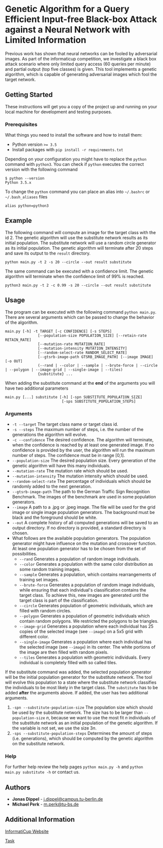 # Genetic Algorithm for a Query Efficient Input-free Black-box Attack against a Neural Network with Limited Information

Previous work has shown that neural networks can be fooled by adversarial images. As part of the informaticup competition, we investigate a black box attack scenario where only limited query access (60 queries per minute) and partial output (top five classes) is given. This tool implements a genetic algorithm, which is capable of generating adversarial images which fool the target network.

## Getting Started

These instructions will get you a copy of the project up and running on your local machine for development and testing purposes.

### Prerequisites

What things you need to install the software and how to install them:

* Python version `>= 3.5`
* Install packages with `pip install -r requirements.txt`


Depending on your configuration you might have to replace the `python` command with `python3`. You can check if `python` executes the correct version with the following command

```
$ python --version
Python 3.5.x
```

To change the `python` command you can place an alias into `~/.bashrc` or `~/.bash_aliases` files

```
alias python=python3
```
## Example

The following command will compute an image for the target class with the id 2. The genetic algorithm will use the substitute network results as its initial population. The substitute network will use a random circle generator as its initial population. The genetic algorithm will terminate after 20 steps and save its output to the `result` directory.

```
python main.py -t 2 -s 20 --circle --out result substitute
```

The same command can be executed with a confidence limit. The genetic algorithm will terminate when the confidence limit of 99% is reached.

```
python3 main.py -t 2 -c 0.99 -s 20 --circle --out result substitute
```

## Usage

The program can be executed with the following command `python main.py`. There are several arguments which can be passed to change the behavior of the algorithm.

```
main.py [-h] -t TARGET [-c CONFIDENCE] [-s STEPS]
               [--population-size POPULATION_SIZE] [--retain-rate RETAIN_RATE]
               [--mutation-rate MUTATION_RATE]
               [--mutation-intensity MUTATION_INTENSITY]
               [--random-select-rate RANDOM_SELECT_RATE]
               [--gtsrb-image-path GTSRB_IMAGE_PATH] [--image IMAGE] [-o OUT]
               (--rand | --color | --sample | --brute-force | --circle | --polygon | --image-grid | --single-image | --tiles)
               {substitute} ...
```

When adding the substitute command at the **end** of the arguments you will have two additional parameters

```
main.py [...] substitute [-h] [-spn SUBSTITUTE_POPULATION_SIZE]
                          [-sps SUBSTITUTE_POPULATION_STEPS]
```

### Arguments

* `-t --target`
The target class name or target class id.
* `-s --steps` The maximum number of steps, i.e. the number of the generations the algorithm will evolve.
* `-c --confidence` The desired confidence. The algorithm will terminate, when the confidence is reached by at least one generated image. If no confidence is provided by the user, the algorithm will run the maximum number of steps. The confidence must be in range [0,1].
* `--population-size` The desired population size. Every generation of the genetic algorithm will have this many individuals.
* `--mutation-rate` The mutation rate which should be used.
* `--mutation-intensity` The mutation intensity which should be used.
* `--random-select-rate` The percentage of individuals which should be randomly added to the next generation.
* `--gtsrb-image-path` The path to the German Traffic Sign Recognition Benchmark. The images of the benchmark are used in some population generators.
* `--image` A path to a .jpg or .jpeg image. The file will be used for the grid image or single image population generators. The background must be black and the foreground should be white.
* `--out` A complete history of all computed generations will be saved to an output directory. If no directory is provided, a standard directory is chosen.
* What follows are the available population generators. The population generator might have influence on the mutation and crossover function. At least one population generator has to be chosen from the set of possibilities.
  * `--rand` Generates a population of random image individuals.
  * `--color` Generates a population with the same color distribution as some random training images.
  * `--sample` Generates a population, which contains rearrangements of training set images.
  * `--brute-force` Generates a population of random image individuals, while ensuring that each individual's classification contains the target class. To achieve this, new images are generated until the target class is part of the classification.
  * `--circle` Generates population of geometric individuals, which are filled with random circles.
  * `--polygon` Generates a population of geometric individuals which contain random polygons. We restricted the polygons to be triangles.
  * `--image-grid` Generates a population where each individual has 25 copies of the selected image (see `--image`) on a 5x5 grid with different color.
  * `--single-image` Generates a population where each individual has the selected image (see `--image`) in its center. The white portions of the image are then filled with random pixels.
  * `--tiles` Generates a population with geometric individuals. Every individual is completely filled with so called tiles.

If the substitute command was added, the selected population generator will be the initial population generator for the substitute network. The tool will evolve this population to a state where the substitute network classifies the individuals to be most likely in the target class. The `substitute` has to be added **after** the arguments above. If added, the user has two additional arguments.

1. `-spn --substitute-population-size` The population size which should be used by the substitute network. The size has to be larger than `--population-size` *n*, because we want to use the most fit *n* individuals of the substitute network as an initial population of the genetic algorithm. If the variable is not set, we use the size 3*n*.
1. `-sps --substitute-population-steps` Determines the amount of steps (i.e. generations), which should be computed by the genetic algorithm on the substitute network.

### Help

For further help review the help pages
`python main.py -h` and `python main.py substitute -h` or contact us.


## Authors

* **Jonas Dippel** - j.dippel@campus.tu-berlin.de
* **Michael Perk** - m.perk@tu-bs.de

## Additional Information

[InformatiCup Website](https://gi.de/informaticup/)

[Task](https://gi.de/fileadmin/GI/Hauptseite/Aktuelles/Wettbewerbe/InformatiCup/InformatiCup2019-Irrbilder.pdf)
